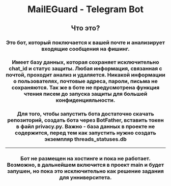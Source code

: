 <h1 align="center">MailEGuard - Telegram Bot</h1>
<h2 align="center">Что это?</h2>
<h3 align="center">Это бот, который поключается к вашей почте и анализирует входящие сообщения на фишинг.</h3>
<h3 align="center">Имеет базу данных, которая сохраняет исключительно chat_id и статус защиты. Любая информация, связанная с почтой, проходит анализ и удаляется. Никакой информации о пользователях, почтовые адреса, пароли, письма не сохраняются. Так же в боте не предусмотрена функция чтения писем до запуска защиты для большей конфиденцияльности.</h3>
<h3 align="center">Для того, чтобы запустить бота достаточно скачать репозиторий, создать бота через BotFather, вставить токен в файл privacy.py. Важно - база данных в проекте не содержится, перед тем как запустить нужно создать экземпляр threads_statuses.db</h3>

--- 

<h3 align="center">Бот не размещен на хостинге и пока не работает. Возможно, в дальнейшем включится в проект main и будет запушен, но пока это исключительно как решение задания для унниверситета.</h3>
